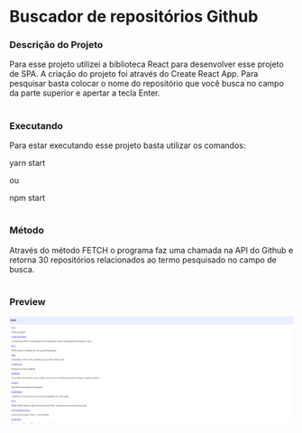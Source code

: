 <h1> Buscador de repositórios Github </h1>

<h3> Descrição do Projeto</h3>

Para esse projeto utilizei a biblioteca React para desenvolver esse projeto de SPA. A criação do projeto foi através do Create React App. Para pesquisar basta colocar o nome do repositório que você busca no campo da parte superior e apertar a tecla Enter. 
#
<h3> Executando </h3>

Para estar executando esse projeto basta utilizar os comandos:

yarn start

ou 

npm start
#
<h3> Método </h3>

Através do método FETCH o programa faz uma chamada na API do Github e retorna 30 repositórios relacionados ao termo pesquisado no campo de busca.
#
<h3> Preview </h3>

<img align="center" src="./public/screenshot.png" width="1200px">
